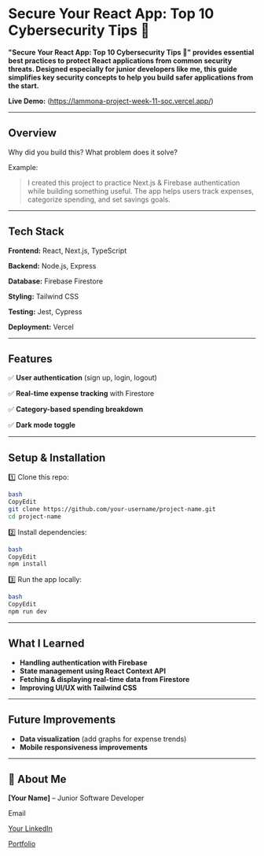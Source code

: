# **Secure Your React App: Top 10 Cybersecurity Tips 🔐**

**"Secure Your React App: Top 10 Cybersecurity Tips 🔐" provides essential best practices to protect React applications from common security threats. Designed especially for junior developers like me, this guide simplifies key security concepts to help you build safer applications from the start.**

**Live Demo:** (https://lammona-project-week-11-soc.vercel.app/)

---

## Overview

Why did you build this? What problem does it solve?

Example:

> I created this project to practice Next.js & Firebase authentication while building something useful. The app helps users track expenses, categorize spending, and set savings goals.
> 

---

## Tech Stack

**Frontend:** React, Next.js, TypeScript

**Backend:** Node.js, Express

**Database:** Firebase Firestore

**Styling:** Tailwind CSS

**Testing:** Jest, Cypress

**Deployment:** Vercel

---

## Features

✅ **User authentication** (sign up, login, logout)

✅ **Real-time expense tracking** with Firestore

✅ **Category-based spending breakdown**

✅ **Dark mode toggle**

---

## Setup & Installation

1️⃣ Clone this repo:

```bash
bash
CopyEdit
git clone https://github.com/your-username/project-name.git
cd project-name

```

2️⃣ Install dependencies:

```bash
bash
CopyEdit
npm install

```

3️⃣ Run the app locally:

```bash
bash
CopyEdit
npm run dev

```

---

## What I Learned

- **Handling authentication with Firebase**
- **State management using React Context API**
- **Fetching & displaying real-time data from Firestore**
- **Improving UI/UX with Tailwind CSS**

---

## Future Improvements

- **Data visualization** (add graphs for expense trends)
- **Mobile responsiveness improvements**

---

## 👤 About Me

 **[Your Name]** – Junior Software Developer

Email

[Your LinkedIn](https://linkedin.com/in/yourprofile)

[Portfolio](https://yourportfolio.com/)
